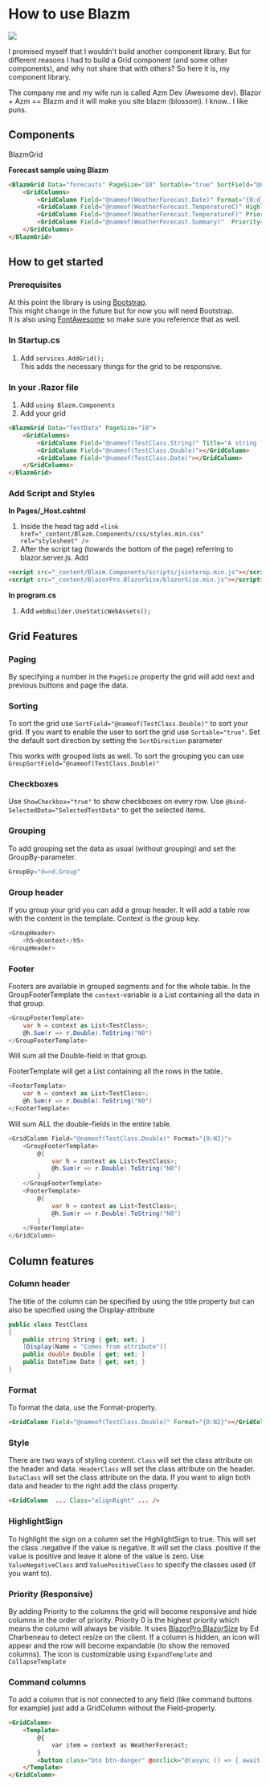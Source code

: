 # How to use Blazm

<a href="https://www.nuget.org/packages/Blazm.Components/"><img src="https://img.shields.io/nuget/v/Blazm.Components"></a>

I promised myself that I wouldn't build another component library.
But for different reasons I had to build a Grid component (and some other components), and why not share that with others?
So here it is, my component library.

The company me and my wife run is called Azm Dev (Awesome dev).
Blazor + Azm == Blazm and it will make you site blazm (blossom).
I know.. I like puns.


##  Components

BlazmGrid

**Forecast sample using Blazm**
``` HTML
<BlazmGrid Data="forecasts" PageSize="10" Sortable="true" SortField="@nameof(WeatherForecast.Date)">
    <GridColumns>
        <GridColumn Field="@nameof(WeatherForecast.Date)" Format="{0:d}"  Priority="3"/>
        <GridColumn Field="@nameof(WeatherForecast.TemperatureC)" HighlightSign="true" Priority="1" Class="alignRight" />
        <GridColumn Field="@nameof(WeatherForecast.TemperatureF)" Priority="2" Class="alignRight"/>
        <GridColumn Field="@nameof(WeatherForecast.Summary)"  Priority="0"/>
    </GridColumns>
</BlazmGrid>
```

## How to get started

### Prerequisites

At this point the library is using [Bootstrap](https://getbootstrap.com/).  
This might change in the future but for now you will need Bootstrap.  
It is also using [FontAwesome](https://fontawesome.com/) so make sure you reference that as well.

### In Startup.cs

1. Add ```services.AddGrid();```  
This adds the necessary things for the grid to be responsive.

### In your .Razor file

1. Add ```using Blazm.Components```
2. Add your grid

``` html
<BlazmGrid Data="TestData" PageSize="10">
    <GridColumns>
        <GridColumn Field="@nameof(TestClass.String)" Title="A string from property"></GridColumn>
        <GridColumn Field="@nameof(TestClass.Double)"></GridColumn>
        <GridColumn Field="@nameof(TestClass.Date)"></GridColumn>
    </GridColumns>
</BlazmGrid>
```

### Add Script and Styles

**In Pages/_Host.cshtml**

1. Inside the head tag add ``` <link href="_content/Blazm.Components/css/styles.min.css" rel="stylesheet" /> ```
2. After the script tag (towards the bottom of the page) referring to blazor.server.js.
Add 
``` html 
<script src="_content/Blazm.Components/scripts/jsinterop.min.js"></script>
<script src="_content/BlazorPro.BlazorSize/blazorSize.min.js"></script>
```

**In program.cs**
1. Add ```webBuilder.UseStaticWebAssets();```

## Grid Features

### Paging

By specifying a number in the ``` PageSize ``` property the grid will add next and previous buttons and page the data.

### Sorting

To sort the grid use 
```SortField="@nameof(TestClass.Double)"``` to sort your grid.
If you want to enable the user to sort the grid use ``` Sortable="true" ```.
Set the default sort direction by setting the ```SortDirection``` parameter

This works with grouped lists as well.
To sort the grouping you can use ```GroupSortField="@nameof(TestClass.Double)"```

### Checkboxes

Use ```ShowCheckbox="true"``` to show checkboxes on every row.
Use ```@bind-SelectedData="SelectedTestData"``` to get the selected items.

### Grouping

To add grouping set the data as usual (without grouping) and set the GroupBy-parameter.

``` csharp
GroupBy="d=>d.Group"
```

### Group header

If you group your grid you can add a group header.
It will add a table row with the content in the template.
Context is the group key.

``` csharp
<GroupHeader>
    <h5>@context</h5>
<GroupHeader>
```

### Footer

Footers are available in grouped segments and for the whole table.
In the GroupFooterTemplate the ```context```-variable is a List<T> containing all the data in that group.

``` csharp
<GroupFooterTemplate>
    var h = context as List<TestClass>;
    @h.Sum(r => r.Double).ToString("N0")
</GroupFooterTemplate>
```

Will sum all the Double-field in that group.

FooterTemplate will get a List<T> containing all the rows in the table.

``` csharp
<FooterTemplate>
    var h = context as List<TestClass>;
    @h.Sum(r => r.Double).ToString("N0")
</FooterTemplate>
```

Will sum ALL the double-fields in the entire table.

``` csharp
<GridColumn Field="@nameof(TestClass.Double)" Format="{0:N2}">
    <GroupFooterTemplate>
        @{
            var h = context as List<TestClass>;
            @h.Sum(r => r.Double).ToString("N0")
        }
    </GroupFooterTemplate>
    <FooterTemplate>
        @{
            var h = context as List<TestClass>;
            @h.Sum(r => r.Double).ToString("N0")
        }
    </FooterTemplate>
</GridColumn>
```

## Column features

### Column header

The title of the column can be specified by using the title property but can also be specified using the Display-attribute

``` csharp
public class TestClass
{
    public string String { get; set; }
    [Display(Name = "Comes from attribute")]
    public double Double { get; set; }
    public DateTime Date { get; set; }
}
```

### Format

To format the data, use the Format-property.

``` html
<GridColumn Field="@nameof(TestClass.Double)" Format="{0:N2}"></GridColumn>
```

### Style

There are two ways of styling content.
```Class``` will set the class attribute on the header and data.
```HeaderClass``` will set the class attribute on the header.
```DataClass``` will set the class attribute on the data.
If you want to align both data and header to the right add the class property.

``` html
<GridColumn  ... Class="alignRight" ... />
```

### HighlightSign

To highlight the sign on a column set the HighlightSign to true.
This will set the class .negative if the value is negative.
It will set the class .positive if the value is positive and leave it alone of the value is zero.
Use ```ValueNegativeClass``` and ```ValuePositiveClass``` to specify the classes used (if you want to).

### Priority (Responsive)

By adding Priority to the columns the grid will become responsive and hide columns in the order of priority.
Priority 0 is the highest priority which means the column will always be visible.
It uses [BlazorPro.BlazorSize](https://github.com/EdCharbeneau/BlazorSize) by Ed Charbeneau to detect resize on the client.
If a column is hidden, an icon will appear and the row will become expandable (to show the removed columns).
The icon is customizable using ```ExpandTemplate``` and ```CollapseTemplate```

### Command columns

To add a column that is not connected to any field (like command buttons for example) just add a GridColumn without the Field-property.

``` html
<GridColumn>
    <Template>
        @{
            var item = context as WeatherForecast;
        }
        <button class="btn btn-danger" @onclick="@(async () => { await Delete(item); })"><i class="far fa-trash-alt"></i></button>
    </Template>
</GridColumn>
```